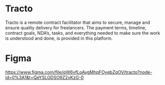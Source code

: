 # Tracto

Tracto is a remote contract facilitator that aims to secure, manage and ensure quality delivery for freelancers.
The payment terms, timeline, contract goals, NDA’s, tasks, and everything needed to make sure the work is understood and done, is provided in this platform.


# Figma
https://www.figma.com/file/qW6vfLoAvgMhpFOyebZqOV/tracto?node-id=0%3A1&t=QeYSLGDSO9Z2vKzG-0
